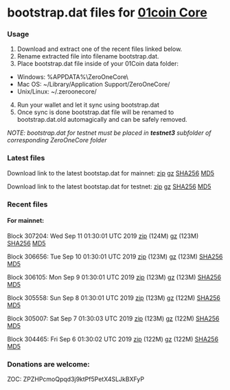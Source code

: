 # bootstrap.dat files for [01coin Core](https://01coin.io)

### Usage

1. Download and extract one of the recent files linked below.
2. Rename extracted file into filename bootstrap.dat.
3. Place bootstrap.dat file inside of your 01Coin data folder:
 - Windows: %APPDATA%\ZeroOneCore\
 - Mac OS: ~/Library/Application Support/ZeroOneCore/
 - Unix/Linux: ~/.zeroonecore/
4. Run your wallet and let it sync using bootstrap.dat
5. Once sync is done bootstrap.dat file will be renamed to bootstrap.dat.old automagically and can be safely removed.

_NOTE: bootstrap.dat for testnet must be placed in **testnet3** subfolder of corresponding ZeroOneCore folder_

### Latest files
Download link to the latest bootstap.dat for mainnet: [zip](https://files.01coin.io/mainnet/bootstrap.dat.zip) [gz](https://files.01coin.io/mainnet/bootstrap.dat.tar.gz) [SHA256](https://files.01coin.io/mainnet/sha256.txt) [MD5](https://files.01coin.io/mainnet/md5.txt)

Download link to the latest bootstap.dat for testnet: [zip](https://files.01coin.io/testnet/bootstrap.dat.zip) [gz](https://files.01coin.io/testnet/bootstrap.dat.tar.gz) [SHA256](https://files.01coin.io/testnet/sha256.txt) [MD5](https://files.01coin.io/testnet/md5.txt)

### Recent files

#### For mainnet:

Block 307204: Wed Sep 11 01:30:01 UTC 2019 [zip](https://files.01coin.io/mainnet/2019-09-11/bootstrap.dat.zip) (124M) [gz](https://files.01coin.io/mainnet/2019-09-11/bootstrap.dat.tar.gz) (123M) [SHA256](https://files.01coin.io/mainnet/2019-09-11/sha256.txt) [MD5](https://files.01coin.io/mainnet/2019-09-11/md5.txt)

Block 306656: Tue Sep 10 01:30:01 UTC 2019 [zip](https://files.01coin.io/mainnet/2019-09-10/bootstrap.dat.zip) (123M) [gz](https://files.01coin.io/mainnet/2019-09-10/bootstrap.dat.tar.gz) (123M) [SHA256](https://files.01coin.io/mainnet/2019-09-10/sha256.txt) [MD5](https://files.01coin.io/mainnet/2019-09-10/md5.txt)

Block 306105: Mon Sep  9 01:30:01 UTC 2019 [zip](https://files.01coin.io/mainnet/2019-09-09/bootstrap.dat.zip) (123M) [gz](https://files.01coin.io/mainnet/2019-09-09/bootstrap.dat.tar.gz) (123M) [SHA256](https://files.01coin.io/mainnet/2019-09-09/sha256.txt) [MD5](https://files.01coin.io/mainnet/2019-09-09/md5.txt)

Block 305558: Sun Sep  8 01:30:01 UTC 2019 [zip](https://files.01coin.io/mainnet/2019-09-08/bootstrap.dat.zip) (123M) [gz](https://files.01coin.io/mainnet/2019-09-08/bootstrap.dat.tar.gz) (122M) [SHA256](https://files.01coin.io/mainnet/2019-09-08/sha256.txt) [MD5](https://files.01coin.io/mainnet/2019-09-08/md5.txt)

Block 305007: Sat Sep  7 01:30:03 UTC 2019 [zip](https://files.01coin.io/mainnet/2019-09-07/bootstrap.dat.zip) (123M) [gz](https://files.01coin.io/mainnet/2019-09-07/bootstrap.dat.tar.gz) (122M) [SHA256](https://files.01coin.io/mainnet/2019-09-07/sha256.txt) [MD5](https://files.01coin.io/mainnet/2019-09-07/md5.txt)

Block 304465: Fri Sep  6 01:30:02 UTC 2019 [zip](https://files.01coin.io/mainnet/2019-09-06/bootstrap.dat.zip) (122M) [gz](https://files.01coin.io/mainnet/2019-09-06/bootstrap.dat.tar.gz) (122M) [SHA256](https://files.01coin.io/mainnet/2019-09-06/sha256.txt) [MD5](https://files.01coin.io/mainnet/2019-09-06/md5.txt)


### Donations are welcome:

ZOC: ZPZHPcmoQpqd3j9ktPf5PetX4SLJkBXFyP
